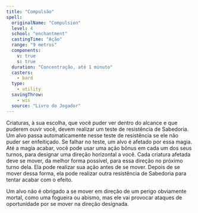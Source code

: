 ```yaml
---
title: "Compulsão"
spell:
  originalName: "Compulsion"
  level: 4
  school: "enchantment"
  castingTime: "Ação"
  range: "9 metros"
  components:
    v: true
    s: true
  duration: "Concentração, até 1 minuto"
  casters:
    - bard
  type:
    - utility
  savingThrow:
    - wis
  source: "Livro do Jogador"
---
```


Criaturas, à sua escolha, que você puder ver dentro do alcance e que puderem ouvir você, devem realizar um teste de resistência de Sabedoria. Um alvo passa automaticamente nesse teste de resistência se ele não puder ser enfeitiçado. Se falhar no teste, um alvo é afetado por essa magia. Até a magia acabar, você pode usar uma ação bônus em cada um dos seus turnos, para designar uma direção horizontal a você. Cada criatura afetada deve se mover, da melhor forma possível, para essa direção no próximo turno dela. Ela pode realizar sua ação antes de se mover. Depois de se mover dessa forma, ela pode realizar outra resistência de Sabedoria para tentar acabar com o efeito.

Um alvo não é obrigado a se mover em direção de um perigo obviamente mortal, como uma fogueira ou abismo, mas ele vai provocar ataques de oportunidade por se mover na direção designada.
